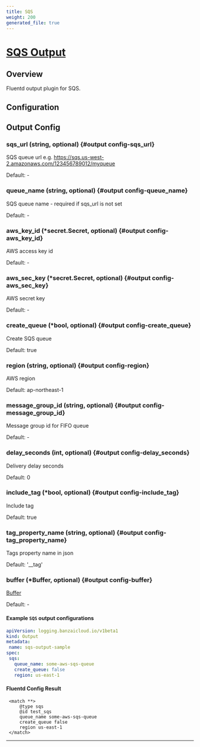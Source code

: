 ```yaml
---
title: SQS
weight: 200
generated_file: true
---
```


# [SQS Output](https://github.com/ixixi/fluent-plugin-sqs)
## Overview
 Fluentd output plugin for SQS.

## Configuration
## Output Config

### sqs_url (string, optional) {#output config-sqs_url}

SQS queue url e.g. https://sqs.us-west-2.amazonaws.com/123456789012/myqueue 

Default: -

### queue_name (string, optional) {#output config-queue_name}

SQS queue name - required if sqs_url is not set 

Default: -

### aws_key_id (*secret.Secret, optional) {#output config-aws_key_id}

AWS access key id 

Default: -

### aws_sec_key (*secret.Secret, optional) {#output config-aws_sec_key}

AWS secret key 

Default: -

### create_queue (*bool, optional) {#output config-create_queue}

Create SQS queue  

Default:  true

### region (string, optional) {#output config-region}

AWS region  

Default:  ap-northeast-1

### message_group_id (string, optional) {#output config-message_group_id}

Message group id for FIFO queue 

Default: -

### delay_seconds (int, optional) {#output config-delay_seconds}

Delivery delay seconds  

Default:  0

### include_tag (*bool, optional) {#output config-include_tag}

Include tag  

Default:  true

### tag_property_name (string, optional) {#output config-tag_property_name}

Tags property name in json  

Default:  '__tag'

### buffer (*Buffer, optional) {#output config-buffer}

[Buffer](../buffer/) 

Default: -



 #### Example `SQS` output configurations
 ```yaml
apiVersion: logging.banzaicloud.io/v1beta1
kind: Output
metadata:
  name: sqs-output-sample
spec:
  sqs:
    queue_name: some-aws-sqs-queue
    create_queue: false
    region: us-east-1
 ```

 #### Fluentd Config Result
 ```
  <match **>
      @type sqs
      @id test_sqs
      queue_name some-aws-sqs-queue
      create_queue false
      region us-east-1
  </match>
 ```

---
